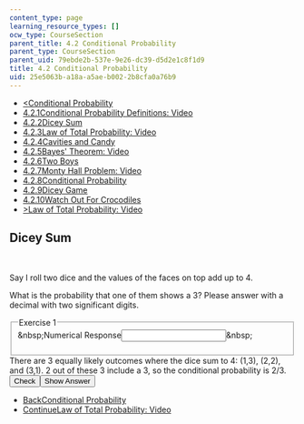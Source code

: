 ```yaml
---
content_type: page
learning_resource_types: []
ocw_type: CourseSection
parent_title: 4.2 Conditional Probability
parent_type: CourseSection
parent_uid: 79ebde2b-537e-9e26-dc39-d5d2e1c8f1d9
title: 4.2 Conditional Probability
uid: 25e5063b-a18a-a5ae-b002-2b8cfa0a76b9
---
```

<ul class="navigation pagination"><li id="top_bck_btn"><a href='/courses/electrical-engineering-and-computer-science/6-042j-mathematics-for-computer-science-spring-2015/probability/tp12-1';><<span>Conditional Probability</span></a></li><li id="flp_btn_1" ><a href='/courses/electrical-engineering-and-computer-science/6-042j-mathematics-for-computer-science-spring-2015/probability/tp12-1'>4.2.1<span>Conditional Probability Definitions: Video</span></a></li><li id="flp_btn_2" class="button_selected"><a href='/courses/electrical-engineering-and-computer-science/6-042j-mathematics-for-computer-science-spring-2015/probability/tp12-1/vertical-c84a5906e76d'>4.2.2<span>Dicey Sum</span></a></li><li id="flp_btn_3" ><a href='/courses/electrical-engineering-and-computer-science/6-042j-mathematics-for-computer-science-spring-2015/probability/tp12-1/vertical-4689ff047559'>4.2.3<span>Law of Total Probability: Video</span></a></li><li id="flp_btn_4" ><a href='/courses/electrical-engineering-and-computer-science/6-042j-mathematics-for-computer-science-spring-2015/probability/tp12-1/vertical-ca9fdfa21bb0'>4.2.4<span>Cavities and Candy</span></a></li><li id="flp_btn_5" ><a href='/courses/electrical-engineering-and-computer-science/6-042j-mathematics-for-computer-science-spring-2015/probability/tp12-1/vertical-1f097d8a0a33'>4.2.5<span>Bayes' Theorem: Video</span></a></li><li id="flp_btn_6" ><a href='/courses/electrical-engineering-and-computer-science/6-042j-mathematics-for-computer-science-spring-2015/probability/tp12-1/vertical-1c440a383ad3'>4.2.6<span>Two Boys</span></a></li><li id="flp_btn_7" ><a href='/courses/electrical-engineering-and-computer-science/6-042j-mathematics-for-computer-science-spring-2015/probability/tp12-1/vertical-038350815734'>4.2.7<span>Monty Hall Problem: Video</span></a></li><li id="flp_btn_8" ><a href='/courses/electrical-engineering-and-computer-science/6-042j-mathematics-for-computer-science-spring-2015/probability/tp12-1/vertical-b447cf681095'>4.2.8<span>Conditional Probability</span></a></li><li id="flp_btn_9" ><a href='/courses/electrical-engineering-and-computer-science/6-042j-mathematics-for-computer-science-spring-2015/probability/tp12-1/vertical-dbc09e338aa5'>4.2.9<span>Dicey Game</span></a></li><li id="flp_btn_10" ><a href='/courses/electrical-engineering-and-computer-science/6-042j-mathematics-for-computer-science-spring-2015/probability/tp12-1/vertical-b7574f507526'>4.2.10<span>Watch Out For Crocodiles</span></a></li><li id="top_continue_btn"><a href='/courses/electrical-engineering-and-computer-science/6-042j-mathematics-for-computer-science-spring-2015/probability/tp12-1/vertical-4689ff047559';>><span>Law of Total Probability: Video</span></a></li></ul><h2 class="subhead">Dicey Sum</h2><div class="self_assessment">
<br display_name="Dicey Sum" url_name="Dicey_Sum" />
<p display_name="Dicey Sum" url_name="Dicey_Sum_0">Say I roll two dice and the values of the faces on top add up to 4.</p>
<div id="Q1_div" class="problem_question"><p display_name="Dicey Sum" url_name="Dicey_Sum_1">What is the probability that one of them shows a 3? Please answer with a decimal with two significant digits.</p><fieldset><legend class="visually-hidden">Exercise 1</legend><div class="choice"><label id="Q1_label"><span id="Q1_aria_status" tabindex="-1" class="visually-hidden">&amp;nbsp;</span><span class="visually-hidden">Numerical Response</span><input type="text" id="Q1_input" value="" onkeypress="numericTypedOrDropDownSelected(1)" class="problem_text_input"><input type="hidden" id="Q1_ans" value=".67"><input type="hidden" id="Q1_tolerance" value="0.0001"><span id="Q1_normal_status" class="nostatus" aria-hidden="true">&amp;nbsp;</span></label></div><p id="S1_ans" tabindex="-1" class="problem_answer"></p></fieldset></div><div id="S1_div" class="problem_solution" tabindex="-1" display_name="Dicey Sum" url_name="Dicey_Sum_3">
    There are 3 equally likely outcomes where the dice sum to 4: (1,3), (2,2), and (3,1).  2 out of these 3 include a 3, so the conditional probability is 2/3.
  </div><div class="action"><button id="Q1_button" onclick="checkAnswer({1: 'numerical'})" class="problem_mo_button">Check</button><button id="Q1_button_show" onclick="showHideSolution({1: 'numerical'}, 1, [1])" class="problem_mo_button">Show Answer</button></div></div><ul class="navigation progress"><li id="bck_btn"><a href='/courses/electrical-engineering-and-computer-science/6-042j-mathematics-for-computer-science-spring-2015/probability/tp12-1';>Back<span>Conditional Probability</span></a></li><li id="continue_btn"><a href='/courses/electrical-engineering-and-computer-science/6-042j-mathematics-for-computer-science-spring-2015/probability/tp12-1/vertical-4689ff047559';>Continue<span>Law of Total Probability: Video</span></a></li></ul>